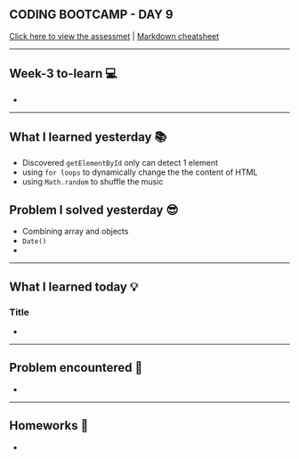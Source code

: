 ## CODING BOOTCAMP - DAY 9

[Click here to view the assessmet](https://zahinz.github.io/SET-Day-10/) | [Markdown cheatsheet](https://www.markdownguide.org/cheat-sheet/)

---

## Week-3 to-learn 💻
* 


---


## What I learned yesterday 📚
* Discovered `getElementById` only can detect 1 element
* using `for loops` to dynamically change the the content of HTML
* using `Math.random` to shuffle the music

## Problem I solved yesterday 😎
* Combining array and objects
* `Date()`
* 



---


## What I learned today 💡

### Title
* 


---


## Problem encountered 🧐
* 

---


## Homeworks 📝
* 
